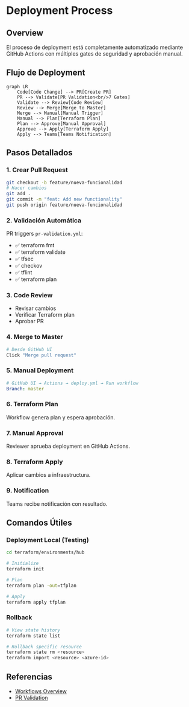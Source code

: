 # Deployment Process

## Overview

El proceso de deployment está completamente automatizado mediante GitHub Actions con múltiples gates de seguridad y aprobación manual.

## Flujo de Deployment

```mermaid
graph LR
    Code[Code Change] --> PR[Create PR]
    PR --> Validate[PR Validation<br/>7 Gates]
    Validate --> Review[Code Review]
    Review --> Merge[Merge to Master]
    Merge --> Manual[Manual Trigger]
    Manual --> Plan[Terraform Plan]
    Plan --> Approve[Manual Approval]
    Approve --> Apply[Terraform Apply]
    Apply --> Teams[Teams Notification]
```

## Pasos Detallados

### 1. Crear Pull Request

```bash
git checkout -b feature/nueva-funcionalidad
# Hacer cambios
git add .
git commit -m "feat: Add new functionality"
git push origin feature/nueva-funcionalidad
```

### 2. Validación Automática

PR triggers `pr-validation.yml`:

- ✅ terraform fmt
- ✅ terraform validate
- ✅ tfsec
- ✅ checkov
- ✅ tflint
- ✅ terraform plan

### 3. Code Review

- Revisar cambios
- Verificar Terraform plan
- Aprobar PR

### 4. Merge to Master

```bash
# Desde GitHub UI
Click "Merge pull request"
```

### 5. Manual Deployment

```yaml
# GitHub UI → Actions → deploy.yml → Run workflow
Branch: master
```

### 6. Terraform Plan

Workflow genera plan y espera aprobación.

### 7. Manual Approval

Reviewer aprueba deployment en GitHub Actions.

### 8. Terraform Apply

Aplicar cambios a infraestructura.

### 9. Notification

Teams recibe notificación con resultado.

## Comandos Útiles

### Deployment Local (Testing)

```bash
cd terraform/environments/hub

# Initialize
terraform init

# Plan
terraform plan -out=tfplan

# Apply
terraform apply tfplan
```

### Rollback

```bash
# View state history
terraform state list

# Rollback specific resource
terraform state rm <resource>
terraform import <resource> <azure-id>
```

## Referencias

- [Workflows Overview](workflows.md)
- [PR Validation](pr-validation.md)
